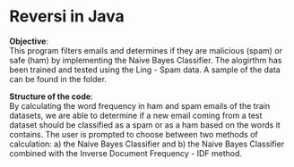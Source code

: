 # Reversi in Java


**Objective**:  
This program filters emails and determines if they are malicious (spam) or safe (ham) by implementing the Naive Bayes Classifier. The alogirthm has been trained and tested using the Ling - Spam data. A sample of the data can be found in the folder.

**Structure of the code**:  
By calculating the word frequency in ham and spam emails of the train datasets, we are able to determine if a new email coming from a test dataset should be classified as a spam or as a ham based on the words it contains. The user is prompted to choose between two methods of calculation: a) the Naive Bayes Classifier and b) the Naive Bayes Classifier combined with the Inverse Document Frequency - IDF method.
